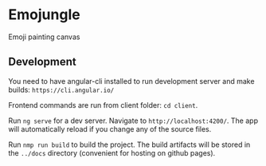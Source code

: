 # Emojungle

Emoji painting canvas

## Development
You need to have angular-cli installed to run development server and make builds: `https://cli.angular.io/`

Frontend commands are run from client folder: `cd client`.  

Run `ng serve` for a dev server. Navigate to `http://localhost:4200/`. The app will automatically reload if you change any of the source files.

Run `nmp run build` to build the project. The build artifacts will be stored in the `../docs` directory (convenient for hosting on github pages).